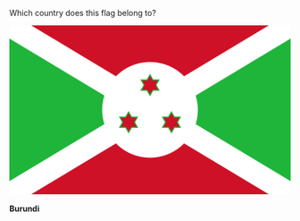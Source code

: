Which country does this flag belong to?

![Flag of Burundi](images/Flag_of_Burundi.svg)
<!--question-->
**Burundi**